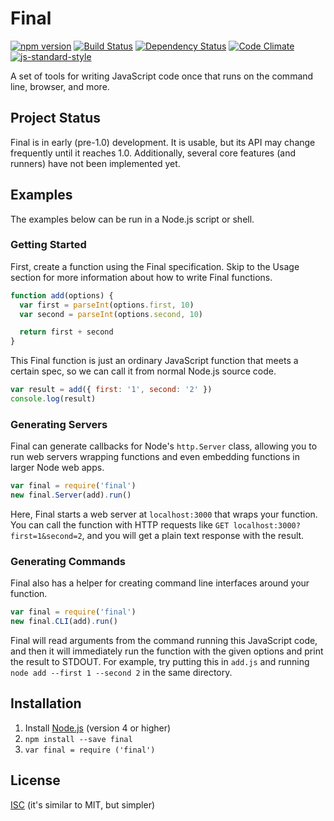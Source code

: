 # Final
[![npm version](https://badge.fury.io/js/final.svg)](https://badge.fury.io/js/final)
[![Build Status](https://travis-ci.org/nicolasmccurdy/final.svg?branch=master)](https://travis-ci.org/nicolasmccurdy/final)
[![Dependency Status](https://gemnasium.com/nicolasmccurdy/final.svg)](https://gemnasium.com/nicolasmccurdy/final)
[![Code Climate](https://codeclimate.com/github/nicolasmccurdy/final/badges/gpa.svg)](https://codeclimate.com/github/nicolasmccurdy/final)
[![js-standard-style](https://img.shields.io/badge/code%20style-standard-brightgreen.svg)](http://standardjs.com/)

A set of tools for writing JavaScript code once that runs on the command line, browser, and more.

## Project Status
Final is in early (pre-1.0) development. It is usable, but its API may change frequently until it reaches 1.0. Additionally, several core features (and runners) have not been implemented yet.

## Examples
The examples below can be run in a Node.js script or shell.

### Getting Started
First, create a function using the Final specification. Skip to the Usage section for more information about how to write Final functions.
```javascript
function add(options) {
  var first = parseInt(options.first, 10)
  var second = parseInt(options.second, 10)

  return first + second
}
```
This Final function is just an ordinary JavaScript function that meets a certain spec, so we can call it from normal Node.js source code.
```javascript
var result = add({ first: '1', second: '2' })
console.log(result)
```

### Generating Servers
Final can generate callbacks for Node's `http.Server` class, allowing you to run web servers wrapping functions and even embedding functions in larger Node web apps.
```javascript
var final = require('final')
new final.Server(add).run()
```
Here, Final starts a web server at `localhost:3000` that wraps your function. You can call the function with HTTP requests like `GET localhost:3000?first=1&second=2`, and you will get a plain text response with the result.

### Generating Commands
Final also has a helper for creating command line interfaces around your
function.
```javascript
var final = require('final')
new final.CLI(add).run()
```
Final will read arguments from the command running this JavaScript code, and
then it will immediately run the function with the given options and print the
result to STDOUT. For example, try putting this in `add.js` and running
`node add --first 1 --second 2` in the same directory.

## Installation
1. Install [Node.js](https://nodejs.org/en/) (version 4 or higher)
2. `npm install --save final`
3. `var final = require ('final')`

## License
[ISC](LICENSE) (it's similar to MIT, but simpler)
